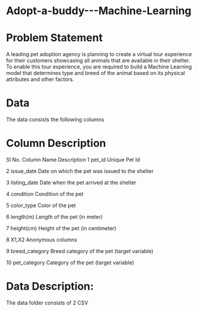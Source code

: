 # Adopt-a-buddy---Machine-Learning

# Problem Statement
A leading pet adoption agency is planning to create a virtual tour experience for their customers showcasing all
animals that are available in their shelter. To enable this tour experience, you are required to build a Machine
Learning model that determines type and breed of the animal based on its physical attributes and other factors.

# Data
The data consists the following columns

# Column Description
Sl No.   Column Name      Description
1         pet_id        Unique Pet Id

2       issue_date      Date on which the pet was issued to the shelter

3      listing_date     Date when the pet arrived at the shelter

4       condition       Condition of the pet

5       color_type      Color of the pet

6       length(m)       Length of the pet (in meter)

7       height(cm)      Height of the pet (in centimeter)

8       X1,X2           Anonymous columns

9      breed_category   Breed category of the pet (target variable)

10     pet_category      Category of the pet (target variable)




# Data Description:
The data folder consists of 2 CSV 
